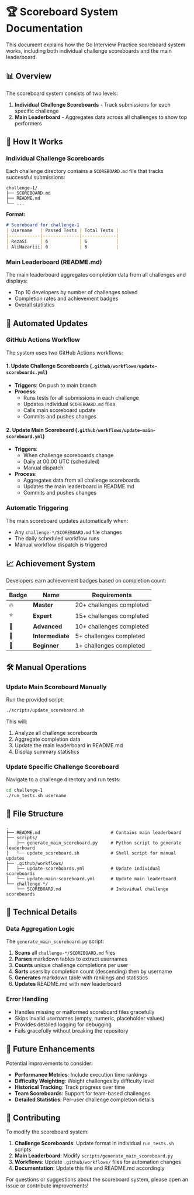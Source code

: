 # 🏆 Scoreboard System Documentation

This document explains how the Go Interview Practice scoreboard system works, including both individual challenge scoreboards and the main leaderboard.

## 📊 Overview

The scoreboard system consists of two levels:

1. **Individual Challenge Scoreboards** - Track submissions for each specific challenge
2. **Main Leaderboard** - Aggregates data across all challenges to show top performers

## 🔄 How It Works

### Individual Challenge Scoreboards

Each challenge directory contains a `SCOREBOARD.md` file that tracks successful submissions:

```
challenge-1/
├── SCOREBOARD.md
├── README.md
└── ...
```

**Format:**
```markdown
# Scoreboard for challenge-1
| Username   | Passed Tests | Total Tests |
|------------|--------------|-------------|
| RezaSi     | 6            | 6           |
| AliNazariii| 6            | 6           |
```

### Main Leaderboard (README.md)

The main leaderboard aggregates completion data from all challenges and displays:
- Top 10 developers by number of challenges solved
- Completion rates and achievement badges
- Overall statistics

## 🤖 Automated Updates

### GitHub Actions Workflow

The system uses two GitHub Actions workflows:

#### 1. Update Challenge Scoreboards (`.github/workflows/update-scoreboards.yml`)
- **Triggers**: On push to main branch
- **Process**: 
  - Runs tests for all submissions in each challenge
  - Updates individual `SCOREBOARD.md` files
  - Calls main scoreboard update
  - Commits and pushes changes

#### 2. Update Main Scoreboard (`.github/workflows/update-main-scoreboard.yml`)
- **Triggers**: 
  - When challenge scoreboards change
  - Daily at 00:00 UTC (scheduled)
  - Manual dispatch
- **Process**:
  - Aggregates data from all challenge scoreboards
  - Updates the main leaderboard in README.md
  - Commits and pushes changes

### Automatic Triggering

The main scoreboard updates automatically when:
- Any `challenge-*/SCOREBOARD.md` file changes
- The daily scheduled workflow runs
- Manual workflow dispatch is triggered

## 📈 Achievement System

Developers earn achievement badges based on completion count:

| Badge | Name | Requirements |
|-------|------|-------------|
| 🔥 | **Master** | 20+ challenges completed |
| ⭐ | **Expert** | 15+ challenges completed |
| 💪 | **Advanced** | 10+ challenges completed |
| 🚀 | **Intermediate** | 5+ challenges completed |
| 🌱 | **Beginner** | 1+ challenges completed |

## 🛠 Manual Operations

### Update Main Scoreboard Manually

Run the provided script:
```bash
./scripts/update_scoreboard.sh
```

This will:
1. Analyze all challenge scoreboards
2. Aggregate completion data
3. Update the main leaderboard in README.md
4. Display summary statistics

### Update Specific Challenge Scoreboard

Navigate to a challenge directory and run tests:
```bash
cd challenge-1
./run_tests.sh username
```

## 📁 File Structure

```
.
├── README.md                           # Contains main leaderboard
├── scripts/
│   ├── generate_main_scoreboard.py     # Python script to generate leaderboard
│   └── update_scoreboard.sh            # Shell script for manual updates
├── .github/workflows/
│   ├── update-scoreboards.yml          # Update individual scoreboards
│   └── update-main-scoreboard.yml      # Update main leaderboard
└── challenge-*/
    └── SCOREBOARD.md                   # Individual challenge scoreboards
```

## 🔧 Technical Details

### Data Aggregation Logic

The `generate_main_scoreboard.py` script:

1. **Scans** all `challenge-*/SCOREBOARD.md` files
2. **Parses** markdown tables to extract usernames
3. **Counts** unique challenge completions per user
4. **Sorts** users by completion count (descending) then by username
5. **Generates** markdown table with rankings and statistics
6. **Updates** README.md with new leaderboard

### Error Handling

- Handles missing or malformed scoreboard files gracefully
- Skips invalid usernames (empty, numeric, placeholder values)
- Provides detailed logging for debugging
- Fails gracefully without breaking the repository

## 🎯 Future Enhancements

Potential improvements to consider:

- **Performance Metrics**: Include execution time rankings
- **Difficulty Weighting**: Weight challenges by difficulty level
- **Historical Tracking**: Track progress over time
- **Team Scoreboards**: Support for team-based challenges
- **Detailed Statistics**: Per-user challenge completion details

## 🤝 Contributing

To modify the scoreboard system:

1. **Challenge Scoreboards**: Update format in individual `run_tests.sh` scripts
2. **Main Leaderboard**: Modify `scripts/generate_main_scoreboard.py`
3. **Workflows**: Update `.github/workflows/` files for automation changes
4. **Documentation**: Update this file and README.md accordingly

For questions or suggestions about the scoreboard system, please open an issue or contribute improvements! 